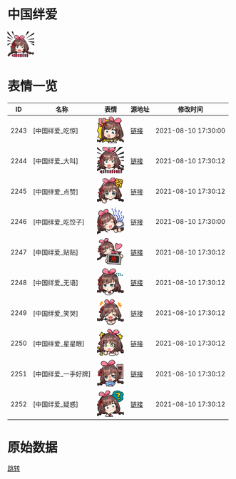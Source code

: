 # 中国绊爱

<img src="./cover.png" height="60" alt="cover" />

# 表情一览

|ID|名称|表情|源地址|修改时间|
|----|----|----|----|----|
|2243|[中国绊爱_吃惊]|<img src="./pic/002243_%5B中国绊爱_吃惊%5D.png" height="60" alt="吃惊"/>|[链接](http://i0.hdslb.com/bfs/emote/c590a359bb2c9ec43f695dbe6a40ab03dddc0fcd.png)|2021-08-10 17:30:00|
|2244|[中国绊爱_大叫]|<img src="./pic/002244_%5B中国绊爱_大叫%5D.png" height="60" alt="大叫"/>|[链接](http://i0.hdslb.com/bfs/emote/3a3ead4ce90b4628213445e873a9aadbb21ef055.png)|2021-08-10 17:30:12|
|2245|[中国绊爱_点赞]|<img src="./pic/002245_%5B中国绊爱_点赞%5D.png" height="60" alt="点赞"/>|[链接](http://i0.hdslb.com/bfs/emote/9248de5d87737a34f88204156ad0401814cda8e0.png)|2021-08-10 17:30:12|
|2246|[中国绊爱_吃饺子]|<img src="./pic/002246_%5B中国绊爱_吃饺子%5D.png" height="60" alt="吃饺子"/>|[链接](http://i0.hdslb.com/bfs/emote/17f5d04e7891795e1320d27e74f7d85aeb2c42d5.png)|2021-08-10 17:30:00|
|2247|[中国绊爱_贴贴]|<img src="./pic/002247_%5B中国绊爱_贴贴%5D.png" height="60" alt="贴贴"/>|[链接](http://i0.hdslb.com/bfs/emote/7525b277cdcbabfe5e5b102fae8260480aaf7682.png)|2021-08-10 17:30:12|
|2248|[中国绊爱_无语]|<img src="./pic/002248_%5B中国绊爱_无语%5D.png" height="60" alt="无语"/>|[链接](http://i0.hdslb.com/bfs/emote/fc9a4bcff2c5f15d9d9926e4e54e701ebf63f46b.png)|2021-08-10 17:30:12|
|2249|[中国绊爱_笑哭]|<img src="./pic/002249_%5B中国绊爱_笑哭%5D.png" height="60" alt="笑哭"/>|[链接](http://i0.hdslb.com/bfs/emote/913bcdd8bf756d521dc5c4b89056c09358a1b349.png)|2021-08-10 17:30:12|
|2250|[中国绊爱_星星眼]|<img src="./pic/002250_%5B中国绊爱_星星眼%5D.png" height="60" alt="星星眼"/>|[链接](http://i0.hdslb.com/bfs/emote/93954c6b475ffb1e2886aee8f27825b406df2dd7.png)|2021-08-10 17:30:12|
|2251|[中国绊爱_一手好牌]|<img src="./pic/002251_%5B中国绊爱_一手好牌%5D.png" height="60" alt="一手好牌"/>|[链接](http://i0.hdslb.com/bfs/emote/ab3e15c12856fe33da12b88cc7e4f4bcf9c01025.png)|2021-08-10 17:30:12|
|2252|[中国绊爱_疑惑]|<img src="./pic/002252_%5B中国绊爱_疑惑%5D.png" height="60" alt="疑惑"/>|[链接](http://i0.hdslb.com/bfs/emote/e85f0568167fe5ecbc1c11911503ac9cd6f98339.png)|2021-08-10 17:30:12|

# 原始数据

[跳转](./raw.json)

